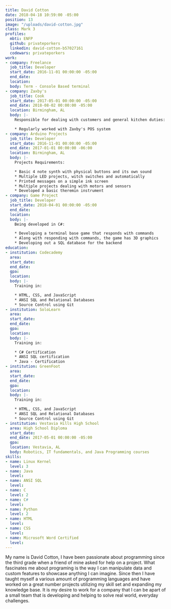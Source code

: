 ```yaml
---
title: David Cotton
date: 2018-04-18 10:59:00 -05:00
position: 13
image: "/uploads/david-cotton.jpg"
class: Mark 3
profiles:
  mbti: ENFP
  github: privateporkers
  linkedin: david-cotton-b57027161
  codewars: privateporkers
work:
- company: Freelance
  job_title: Developer
  start_date: 2016-11-01 00:00:00 -05:00
  end_date: 
  location: 
  body: Term - Console Based terminal
- company: Zaxby's
  job_title: Cook
  start_date: 2017-05-01 00:00:00 -05:00
  end_date: 2018-08-02 00:00:00 -05:00
  location: Birmingham, AL
  body: |-
    Responsible for dealing with customers and general kitchen duties:

    * Regularly worked with Zaxby's POS system
- company: Arduino Projects
  job_title: Developer
  start_date: 2016-11-01 00:00:00 -05:00
  end_date: 2017-01-01 00:00:00 -06:00
  location: Birmingham, AL
  body: |-
    Projects Requirements:

    * Basic 4 note synth with physical buttons and its own sound
    * Multiple LED projects, witch switches and automatically
    * Printed messages on a simple ink screen
    * Multiple projects dealing with motors and sensors
    * Developed a basic theremin instrument
- company: Game Project
  job_title: Developer
  start_date: 2018-04-01 00:00:00 -05:00
  end_date: 
  location: 
  body: |-
    Being developed in C#:

    * Developing a terminal base game that responds with commands
    * Along with responding with commands, the game has 3D graphics
    * Developing out a SQL database for the backend
education:
- institution: Codecademy
  area: 
  start_date: 
  end_date: 
  gpa: 
  location: 
  body: |-
    Training in:

    * HTML, CSS, and JavaScript
    * ANSI SQL and Relational Databases
    * Source Control using Git
- institution: SoloLearn
  area: 
  start_date: 
  end_date: 
  gpa: 
  location: 
  body: |-
    Training in:

    * C# Certification
    * ANSI SQL certification
    * Java - Certification
- institution: GreenFoot
  area: 
  start_date: 
  end_date: 
  gpa: 
  location: 
  body: |-
    Training in:

    * HTML, CSS, and JavaScript
    * ANSI SQL and Relational Databases
    * Source Control using Git
- institution: Vestavia Hills High School
  area: High School Diploma
  start_date: 
  end_date: 2017-05-01 00:00:00 -05:00
  gpa: 
  location: Vestavia, AL
  body: Robotics, IT fundamentals, and Java Programming courses
skills:
- name: Linux Kernel
  level: 3
- name: Java
  level: 
- name: ANSI SQL
  level: 
- name: C
  level: 2
- name: C#
  level: 
- name: Python
  level: 2
- name: HTML
  level: 
- name: CSS
  level: 
- name: Microsoft Word Certified
  level: 
---
```


My name is David Cotton, I have been passionate about programming since the third grade when a friend of mine asked for help on a project. What fascinates me about programing is the  way I can  manipulate data and custom features to showcase anything I can imagine. Since then I have taught myself a various amount of programming languages and have worked on a great number projects utilizing my skill set and expanding my knowledge base. It is my desire to work for a company that I can be apart of a small team that is developing and helping to solve real world, everyday challenges.